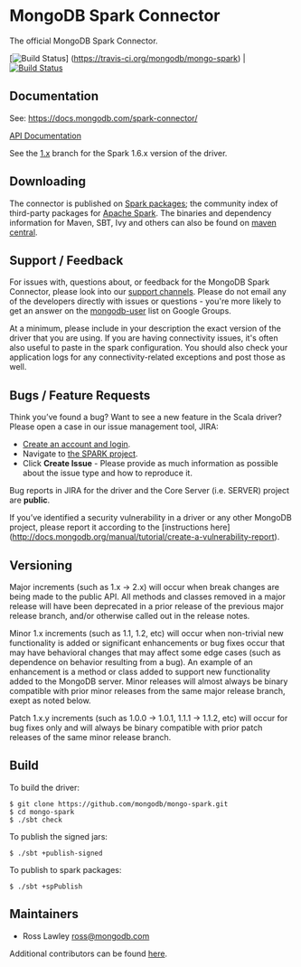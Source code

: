 # MongoDB Spark Connector 

The official MongoDB Spark Connector.

[![Build Status](https://travis-ci.org/mongodb/mongo-spark.svg?branch=master)]
(https://travis-ci.org/mongodb/mongo-spark)  | [![Build Status](https://jenkins.10gen.com/job/mongo-spark/badge/icon)](https://jenkins.10gen.com/job/mongo-spark/)

## Documentation

See: https://docs.mongodb.com/spark-connector/

[API Documentation](https://www.javadoc.io/doc/org.mongodb.spark/mongo-spark-connector_2.11)

See the [1.x](https://github.com/mongodb/mongo-spark/tree/1.x) branch for the Spark 1.6.x version of the driver.

## Downloading

The connector is published on [Spark packages](https://spark-packages.org/package/mongodb/mongo-spark); the community index of third-party packages for [Apache Spark](http://spark.apache.org/). The binaries and dependency information for Maven, SBT, Ivy and others can also be found on
[maven central](http://search.maven.org/#search%7Cga%7C1%7Cg%3Aorg.mongodb.spark).

## Support / Feedback

For issues with, questions about, or feedback for the MongoDB Spark Connector, please look into
our [support channels](http://www.mongodb.org/about/support). Please
do not email any of the developers directly with issues or
questions - you're more likely to get an answer on the [mongodb-user](http://groups.google.com/group/mongodb-user) list on Google Groups.

At a minimum, please include in your description the exact version of the driver that you are using.  If you are having
connectivity issues, it's often also useful to paste in the spark configuration. You should also check your application logs for
any connectivity-related exceptions and post those as well.

## Bugs / Feature Requests

Think you’ve found a bug? Want to see a new feature in the Scala driver? Please open a
case in our issue management tool, JIRA:

- [Create an account and login](https://jira.mongodb.org).
- Navigate to [the SPARK project](https://jira.mongodb.org/browse/SPARK).
- Click **Create Issue** - Please provide as much information as possible about the issue type and how to reproduce it.

Bug reports in JIRA for the driver and the Core Server (i.e. SERVER) project are **public**.

If you’ve identified a security vulnerability in a driver or any other
MongoDB project, please report it according to the [instructions here]
(http://docs.mongodb.org/manual/tutorial/create-a-vulnerability-report).

## Versioning

Major increments (such as 1.x -> 2.x) will occur when break changes are being made to the public API.  All methods and
classes removed in a major release will have been deprecated in a prior release of the previous major release branch, and/or otherwise
called out in the release notes.

Minor 1.x increments (such as 1.1, 1.2, etc) will occur when non-trivial new functionality is added or significant enhancements or bug
fixes occur that may have behavioral changes that may affect some edge cases (such as dependence on behavior resulting from a bug). An
example of an enhancement is a method or class added to support new functionality added to the MongoDB server.   Minor releases will
almost always be binary compatible with prior minor releases from the same major release branch, exept as noted below.

Patch 1.x.y increments (such as 1.0.0 -> 1.0.1, 1.1.1 -> 1.1.2, etc) will occur for bug fixes only and will always be binary compatible
with prior patch releases of the same minor release branch.


## Build

To build the driver:

```
$ git clone https://github.com/mongodb/mongo-spark.git
$ cd mongo-spark
$ ./sbt check
```

To publish the signed jars:

```
$ ./sbt +publish-signed
```

To publish to spark packages:

```
$ ./sbt +spPublish
```

## Maintainers

* Ross Lawley          ross@mongodb.com

Additional contributors can be found [here](https://github.com/mongodb/mongo-spark/graphs/contributors).
